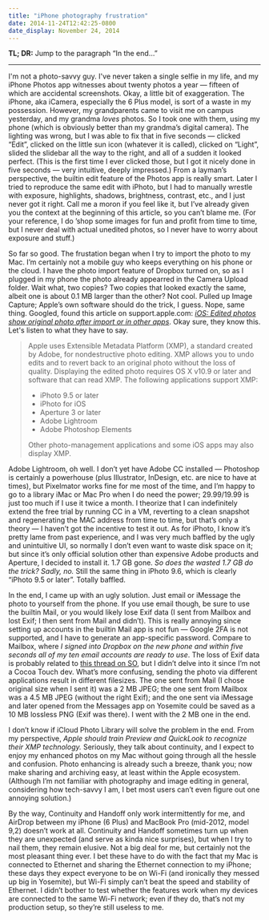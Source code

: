 ```yaml
---
title: "iPhone photography frustration"
date: 2014-11-24T12:42:25-0800
date_display: November 24, 2014
---
```

**TL; DR:** Jump to the paragraph “In the end…”

---

I'm not a photo-savvy guy. I've never taken a single selfie in my life, and my iPhone Photos app witnesses about twenty photos a year — fifteen of which are accidental screenshots. Okay, a little bit of exaggeration. The iPhone, aka iCamera, especially the 6 Plus model, is sort of a waste in my possession. However, my grandparents came to visit me on campus yesterday, and my grandma *loves* photos. So I took one with them, using my phone (which is obviously better than my grandma’s digital camera). The lighting was wrong, but I was able to fix that in five seconds — clicked “Edit”, clicked on the little sun icon (whatever it is called), clicked on “Light”, slided the slidebar all the way to the right, and all of a sudden it looked perfect. (This is the first time I ever clicked those, but I got it nicely done in five seconds — very intuitive, deeply impressed.) From a layman’s perspective, the builtin edit feature of the Photos app is really smart. Later I tried to reproduce the same edit with iPhoto, but I had to manually wrestle with exposure, highlights, shadows, brightness, contrast, etc., and I just never got it right. Call me a moron if you feel like it, but I’ve already given you the context at the beginning of this article, so you can’t blame me. (For your reference, I do ’shop some images for fun and profit from time to time, but I never deal with actual unedited photos, so I never have to worry about exposure and stuff.)

So far so good. The frustation began when I try to import the photo to my Mac. I’m certainly not a mobile guy who keeps everything on his phone or the cloud. I have the photo import feature of Dropbox turned on, so as I plugged in my phone the photo already appearred in the Camera Upload folder. Wait what, two copies? Two copies that looked exactly the same, albeit one is about 0.1 MB larger than the other? Not cool. Pulled up Image Capture; Apple’s own software should do the trick, I guess. Nope, same thing. Googled, found this article on support.apple.com: [*iOS: Edited photos show original photo after import or in other apps*](http://support.apple.com/en-us/HT203612). Okay sure, they know this. Let's listen to what they have to say.

> Apple uses Extensible Metadata Platform (XMP), a standard created by Adobe, for nondestructive photo editing. XMP allows you to undo edits and to revert back to an original photo without the loss of quality. Displaying the edited photo requires OS X v10.9 or later and software that can read XMP. The following applications support XMP:
>
> * iPhoto 9.5 or later
> * iPhoto for iOS
> * Aperture 3 or later
> * Adobe Lightroom
> * Adobe Photoshop Elements
>
> Other photo-management applications and some iOS apps may also display XMP.

Adobe Lightroom, oh well. I don’t yet have Adobe CC installed — Photoshop is certainly a powerhouse (plus Illustrator, InDesign, etc. are nice to have at times), but Pixelmator works fine for me most of the time, and I’m happy to go to a library iMac or Mac Pro when I do need the power; $29.99/$19.99 is just too much if I use it twice a month. I theorize that I can indefinitely extend the free trial by running CC in a VM, reverting to a clean snapshot and regenerating the MAC address from time to time, but that’s only a theory — I haven’t got the incentive to test it out. As for iPhoto, I know it’s pretty lame from past experience, and I was very much baffled by the ugly and unintuitive UI, so normally I don’t even want to waste disk space on it; but since it’s only official solution other than expensive Adobe products and Aperture, I decided to install it. 1.7 GB gone. *So does the wasted 1.7 GB do the trick? Sadly, no.* Still the same thing in iPhoto 9.6, which is clearly “iPhoto 9.5 or later”. Totally baffled.

In the end, I came up with an ugly solution. Just email or iMessage the photo to yourself from the phone. If you use email though, be sure to use the builtin Mail, or you would likely lose Exif data (I sent from Mailbox and lost Exif; I then sent from Mail and didn’t). This is really annoying since setting up accounts in the builtin Mail app is not fun — Google 2FA is not supported, and I have to generate an app-specific password. Compare to Mailbox, where *I signed into Dropbox on the new phone and within five seconds all of my ten email accounts are ready to use*. The loss of Exif data is probably related to [this thread on SO](http://stackoverflow.com/questions/20763814), but I didn’t delve into it since I’m not a Cocoa Touch dev. What’s more confusing, sending the photo via different applications result in different filesizes. The one sent from Mail (I chose original size when I sent it) was a 2 MB JPEG; the one sent from Mailbox was a 4.5 MB JPEG (without the right Exif); and the one sent via iMessage and later opened from the Messages app on Yosemite could be saved as a 10 MB lossless PNG (Exif was there). I went with the 2 MB one in the end.

I don’t know if iCloud Photo Library will solve the problem in the end. From my perspective, *Apple should train Preview and QuickLook to recognize their XMP technology.* Seriously, they talk about continuity, and I expect to enjoy my enhanced photos on my Mac without going through all the hessle and confusion. Photo enhancing is already such a breeze, thank you; now make sharing and archiving easy, at least within the Apple ecosystem. (Although I’m not familiar with photography and image editing in general, considering how tech-savvy I am, I bet most users can’t even figure out one annoying solution.)

By the way, Continuity and Handoff only work intermittently for me, and AirDrop between my iPhone (6 Plus) and MacBook Pro (mid-2012, model 9,2) doesn’t work at all. Continuity and Handoff sometimes turn up when they are unexpected (and serve as kinda nice surprises), but when I try to nail them, they remain elusive. Not a big deal for me, but certainly not the most pleasant thing ever. I bet these have to do with the fact that my Mac is connected to Ethernet and sharing the Ethernet connection to my iPhone; these days they expect everyone to be on Wi-Fi (and ironically they messed up big in Yosemite), but Wi-Fi simply can’t beat the speed and stability of Ethernet. I didn’t bother to test whether the features work when my devices are connected to the same Wi-Fi network; even if they do, that’s not my production setup, so they’re still useless to me.

